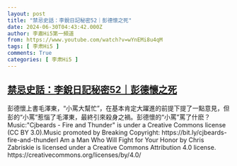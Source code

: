 ```yaml
---
layout: post
title: "禁忌史話：李銳日記秘密52｜彭德懷之死"
date: 2024-06-30T04:43:42.000Z
author: 李肅Hi5第一頻道
from: https://www.youtube.com/watch?v=wYnEMi8u4qM
tags: [ 李肃Hi5 ]
comments: True
categories: [ 李肃Hi5 ]
---
```

<!--1719722622000-->
[禁忌史話：李銳日記秘密52｜彭德懷之死](https://www.youtube.com/watch?v=wYnEMi8u4qM)
------

<div>
彭德懷上書毛澤東，“小罵大幫忙”，在基本肯定大躍進的前提下提了一點意見，但彭的“小罵”惹惱了毛澤東，最終引來殺身之禍。彭德懷的“小罵”罵了什麽？Music:"Cjbeards - Fire and Thunder" is under a Creative Commons license (CC BY 3.0).Music promoted by Breaking Copyright: https://bit.ly/cjbeards-fire-and-thunderI Am a Man Who Will Fight for Your Honor by Chris Zabriskie is licensed under a Creative Commons Attribution 4.0 license. https://creativecommons.org/licenses/by/4.0/
</div>
